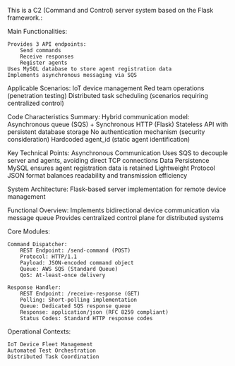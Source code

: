 <!-- <Technical Analysis of Server.pyde - Authored by Tian Jiaqi> -->

This is a C2 (Command and Control) server system based on the Flask framework.:

Main Functionalities:

    Provides 3 API endpoints:
        Send commands
        Receive responses
        Register agents
    Uses MySQL database to store agent registration data
    Implements asynchronous messaging via SQS
Applicable Scenarios:
    IoT device management
    Red team operations (penetration testing)
    Distributed task scheduling (scenarios requiring centralized control)
    
Code Characteristics Summary:
    Hybrid communication model:
        Asynchronous queue (SQS) + Synchronous HTTP (Flask)
    Stateless API with persistent database storage
    No authentication mechanism (security consideration)
    Hardcoded agent_id (static agent identification)

Key Technical Points:
    Asynchronous Communication
        Uses SQS to decouple server and agents, avoiding direct TCP connections
    Data Persistence
        MySQL ensures agent registration data is retained
    Lightweight Protocol
        JSON format balances readability and transmission efficiency 

<!-- <Technical Specification: server_copy.py - Author: Tian Jiaqi> -->

System Architecture:
    Flask-based server implementation for remote device management

Functional Overview:
    Implements bidirectional device communication via message queue
    Provides centralized control plane for distributed systems

Core Modules:

    Command Dispatcher:
        REST Endpoint: /send-command (POST)
        Protocol: HTTP/1.1
        Payload: JSON-encoded command object
        Queue: AWS SQS (Standard Queue)
        QoS: At-least-once delivery

    Response Handler: 
        REST Endpoint: /receive-response (GET)
        Polling: Short-polling implementation
        Queue: Dedicated SQS response queue
        Response: application/json (RFC 8259 compliant)
        Status Codes: Standard HTTP response codes

Operational Contexts:

    IoT Device Fleet Management
    Automated Test Orchestration 
    Distributed Task Coordination